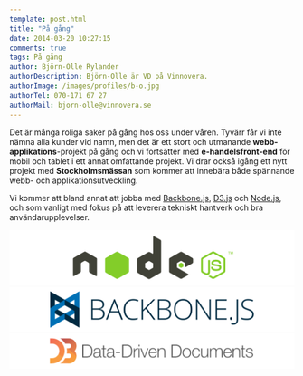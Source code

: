 ```yaml
---
template: post.html
title: "På gång"
date: 2014-03-20 10:27:15 
comments: true
tags: På gång
author: Björn-Olle Rylander
authorDescription: Björn-Olle är VD på Vinnovera.
authorImage: /images/profiles/b-o.jpg
authorTel: 070-171 67 27
authorMail: bjorn-olle@vinnovera.se
---
```

Det är många roliga saker på gång hos oss under våren. <!--more-->Tyvärr får vi inte nämna alla kunder vid namn, men det är ett stort och utmanande **webb-applikations**-projekt på gång och vi fortsätter med **e-handelsfront-end** för mobil och tablet i ett annat omfattande projekt. Vi drar också igång ett nytt projekt med **Stockholmsmässan** som kommer att innebära både spännande webb- och applikationsutveckling.

Vi kommer att bland annat att jobba med [Backbone.js](backbonejs.org), [D3.js](http://d3js.org/) och [Node.js](http://nodejs.org/), och som vanligt med fokus på att leverera tekniskt hantverk och bra användarupplevelser.

![Node.js logo][00]
![Backbone logo][01]
![D3 logo][02]

[00]: /images/content/posts/pa-gang/nodejs-logo.png
[01]: /images/content/posts/pa-gang/backbone-logo.png
[02]: /images/content/posts/pa-gang/D3-logo.png